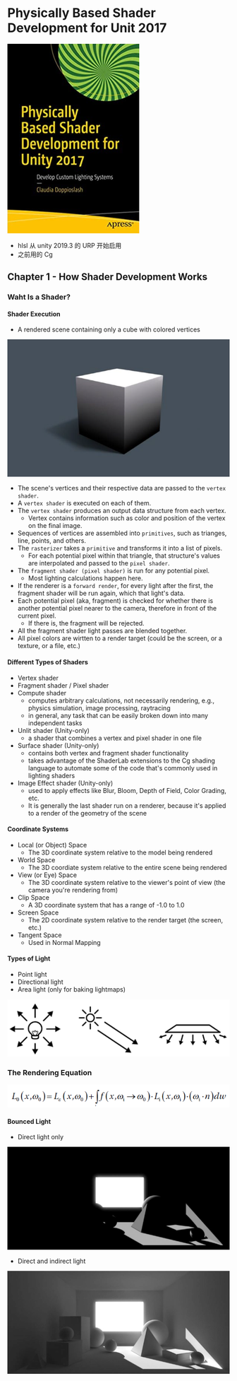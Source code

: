 # Physically Based Shader Development for Unit 2017

![](images/2020_11_19_physically_based_shader_development_for_unity_2017/cover.png)

* hlsl 从 unity 2019.3 的 URP 开始启用
* 之前用的 Cg



## Chapter 1 - How Shader Development Works


### Waht Is a Shader?

#### Shader Execution

* A rendered scene containing only a cube with colored vertices

![](images/2020_11_19_physically_based_shader_development_for_unity_2017/a_scene_with_a_cube.png)

* The scene's vertices and their respective data are passed to the `vertex shader`.
* A `vertex shader` is executed on each of them.
* The `vertex shader` produces an output data structure from each vertex.
  * Vertex contains information such as color and position of the vertex on the final image.
* Sequences of vertices are assembled into `primitives`, such as trianges, line, points, and others.
* The `rasterizer` takes a `primitive` and transforms it into a list of pixels.
  * For each potential pixel within that triangle, that structure's values are interpolated and passed to the `pixel shader`.
* The `fragment shader (pixel shader)` is run for any potential pixel.
  * Most lighting calculations happen here.
* If the renderer is a `forward render`, for every light after the first, the fragment shader will be run again, which that light's data.
* Each potential pixel (aka, fragment) is checked for whether there is another potential pixel nearer to the camera, therefore in front of the current pixel.
  * If there is, the fragment will be rejected.
* All the fragment shader light passes are blended together.
* All pixel colors are wirtten to a render target (could be the screen, or a texture, or a file, etc.)

#### Different Types of Shaders

* Vertex shader
* Fragment shader / Pixel shader
* Compute shader
  * computes arbitrary calculations, not necessarily rendering, e.g., physics simulation, image processing, raytracing
  * in general, any task that can be easily broken down into many independent tasks
* Unlit shader (Unity-only)
  * a shader that combines a vertex and pixel shader in one file
* Surface shader (Unity-only)
  * contains both vertex and fragment shader functionality
  * takes advantage of the ShaderLab extensions to the Cg shading language to automate some of the code that's commonly used in lighting shaders
* Image Effect shader (Unity-only)
  * used to apply effects like Blur, Bloom, Depth of Field, Color Grading, etc.
  * It is generally the last shader run on a renderer, because it's applied to a render of the geometry of the scene

#### Coordinate Systems

* Local (or Object) Space
  * The 3D coordinate system relative to the model being rendered
* World Space
  * The 3D coordiate system relative to the entire scene being rendered
* View (or Eye) Space
  * The 3D coordinate system relative to the viewer's point of view (the camera you're rendering from)
* Clip Space
  * A 3D coordinate system that has a range of -1.0 to 1.0
* Screen Space
  * The 2D coordinate system relative to the render target (the screen, etc.)
* Tangent Space
  * Used in Normal Mapping

#### Types of Light

* Point light
* Directional light
* Area light (only for baking lightmaps)

![](images/2020_11_19_physically_based_shader_development_for_unity_2017/types_of_light.png)


### The Rendering Equation

![](images/2020_11_19_physically_based_shader_development_for_unity_2017/rendering_equation.png)

#### 

#### Bounced Light

* Direct light only

![](images/2020_11_19_physically_based_shader_development_for_unity_2017/direct_light_only.png)

* Direct and indirect light

![](images/2020_11_19_physically_based_shader_development_for_unity_2017/direct_and_indirect_light.png)

